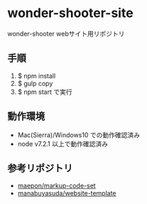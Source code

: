 # wonder-shooter-site
wonder-shooter webサイト用リポジトリ

## 手順

1. $ npm install
2. $ gulp copy
3. $ npm start で実行

## 動作環境

- Mac(Sierra)/Windows10 での動作確認済み
- node v7.2.1 以上で動作確認済み

## 参考リポジトリ

- [maepon/markup-code-set](https://github.com/maepon/markup-code-set)
- [manabuyasuda/website-template](https://github.com/manabuyasuda/website-template)
